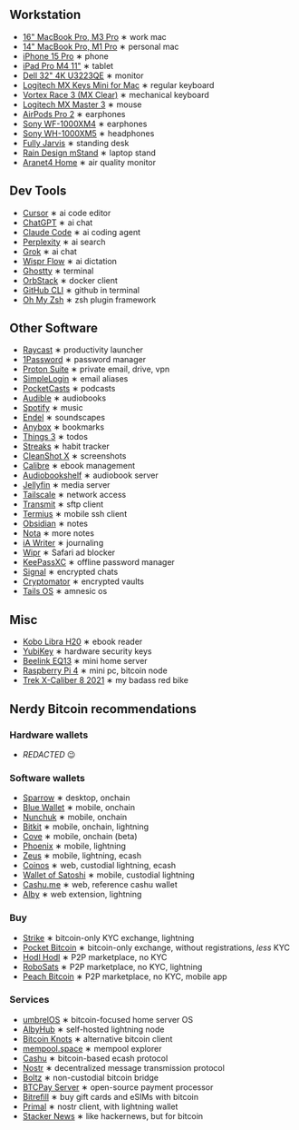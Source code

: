 ## Workstation

- [16" MacBook Pro, M3 Pro](https://support.apple.com/en-us/117737) ∗ work mac
- [14" MacBook Pro, M1 Pro](https://support.apple.com/kb/SP854) ∗ personal mac
- [iPhone 15 Pro](https://www.apple.com/shop/buy-iphone/iphone-15-pro) ∗ phone
- [iPad Pro M4 11"](https://www.apple.com/ipad-pro/) ∗ tablet
- [Dell 32" 4K U3223QE](https://www.dell.com/en-us/shop/dell-ultrasharp-32-4k-usb-c-hub-monitor-u3223qe/apd/210-bdph/monitors-monitor-accessories) ∗ monitor
- [Logitech MX Keys Mini for Mac](https://www.logitech.com/en-eu/products/keyboards/mx-keys-mini-for-mac.html) ∗ regular keyboard
- [Vortex Race 3 (MX Clear)](https://vortexgear.store/products/race-3-micro-usb) ∗ mechanical keyboard
- [Logitech MX Master 3](https://www.logitech.com/en-eu/products/mice/mx-master-3.html) ∗ mouse
- [AirPods Pro 2](https://www.apple.com/airpods-pro/) ∗ earphones
- [Sony WF-1000XM4](https://www.sony.com/lr/headphones/products/wf-1000xm4) ∗ earphones
- [Sony WH-1000XM5](https://electronics.sony.com/audio/headphones/headband/p/wh1000xm5-b) ∗ headphones
- [Fully Jarvis](https://ukstore.hermanmiller.com/collections/jarvis-standing-desk/) ∗ standing desk
- [Rain Design mStand](https://www.raindesigninc.com/mstand.html) ∗ laptop stand
- [Aranet4 Home](https://aranet.com/en/home/products/aranet4-home) ∗ air quality monitor

## Dev Tools

- [Cursor](https://www.cursor.com/) ∗ ai code editor
- [ChatGPT](https://chat.openai.com/) ∗ ai chat
- [Claude Code](https://www.anthropic.com/claude-code) ∗ ai coding agent
- [Perplexity](https://www.perplexity.ai/) ∗ ai search
- [Grok](https://grok.com/) ∗ ai chat
- [Wispr Flow](https://wisprflow.ai/) ∗ ai dictation
- [Ghostty](https://ghostty.org/) ∗ terminal
- [OrbStack](https://orbstack.dev/) ∗ docker client
- [GitHub CLI](https://cli.github.com/) ∗ github in terminal
- [Oh My Zsh](https://ohmyz.sh/) ∗ zsh plugin framework

## Other Software

- [Raycast](https://www.raycast.com/) ∗ productivity launcher
- [1Password](https://1password.com/) ∗ password manager
- [Proton Suite](https://proton.me) ∗ private email, drive, vpn
- [SimpleLogin](https://simplelogin.io/) ∗ email aliases
- [PocketCasts](https://pocketcasts.com/) ∗ podcasts
- [Audible](https://www.audible.com/) ∗ audiobooks
- [Spotify](https://open.spotify.com/) ∗ music
- [Endel](https://endel.io/) ∗ soundscapes
- [Anybox](https://anybox.app/) ∗ bookmarks
- [Things 3](https://culturedcode.com/things/) ∗ todos
- [Streaks](https://streaksapp.com/) ∗ habit tracker
- [CleanShot X](https://cleanshot.com/) ∗ screenshots
- [Calibre](https://calibre-ebook.com/) ∗ ebook management
- [Audiobookshelf](https://www.audiobookshelf.org/) ∗ audiobook server
- [Jellyfin](https://jellyfin.org/) ∗ media server
- [Tailscale](https://tailscale.com/) ∗ network access
- [Transmit](https://www.panic.com/transmit/) ∗ sftp client
- [Termius](https://termius.com/) ∗ mobile ssh client
- [Obsidian](https://obsidian.md/) ∗ notes
- [Nota](https://nota.md/) ∗ more notes
- [iA Writer](https://ia.net/writer) ∗ journaling
- [Wipr](https://apps.apple.com/us/app/wipr/id1030595027) ∗ Safari ad blocker
- [KeePassXC](https://keepassxc.org/) ∗ offline password manager
- [Signal](https://signal.org/) ∗ encrypted chats
- [Cryptomator](https://cryptomator.org/) ∗ encrypted vaults
- [Tails OS](https://tails.net/) ∗ amnesic os

## Misc

- [Kobo Libra H20](https://gl.kobobooks.com/products/kobo-libra-h2o) ∗ ebook reader
- [YubiKey](https://www.yubico.com/products/) ∗ hardware security keys
- [Beelink EQ13](https://www.bee-link.com/products/beelink-eq13-n100-1) ∗ mini home server
- [Raspberry Pi 4](https://www.raspberrypi.com/products/raspberry-pi-4-model-b/) ∗ mini pc, bitcoin node
- [Trek X-Caliber 8 2021](https://www.trekbikes.com/us/en_US/bikes/mountain-bikes/cross-country-mountain-bikes/x-caliber/x-caliber-8/p/33193/) ∗ my badass red bike

## Nerdy Bitcoin recommendations

### Hardware wallets

- _REDACTED_ 😉

### Software wallets

- [Sparrow](https://sparrowwallet.com/) ∗ desktop, onchain
- [Blue Wallet](https://bluewallet.io/) ∗ mobile, onchain
- [Nunchuk](https://nunchuk.io/) ∗ mobile, onchain
- [Bitkit](https://bitkit.to/) ∗ mobile, onchain, lightning
- [Cove](https://covebitcoinwallet.com/) ∗ mobile, onchain (beta)
- [Phoenix](https://phoenix.acinq.co/) ∗ mobile, lightning
- [Zeus](https://zeusln.com/) ∗ mobile, lightning, ecash
- [Coinos](https://coinos.io/) ∗ web, custodial lightning, ecash
- [Wallet of Satoshi](https://www.walletofsatoshi.com/) ∗ mobile, custodial lightning
- [Cashu.me](https://cashu.me/) ∗ web, reference cashu wallet
- [Alby](https://getalby.com/) ∗ web extension, lightning

### Buy

- [Strike](https://strike.me/) ∗ bitcoin-only KYC exchange, lightning
- [Pocket Bitcoin](https://pocketbitcoin.com/en?accept) ∗ bitcoin-only exchange, without registrations, _less_ KYC
- [Hodl Hodl](https://hodlhodl.com/) ∗ P2P marketplace, no KYC
- [RoboSats](https://learn.robosats.org/) ∗ P2P marketplace, no KYC, lightning
- [Peach Bitcoin](https://peachbitcoin.com/) ∗ P2P marketplace, no KYC, mobile app

### Services

- [umbrelOS](https://umbrel.com/umbrelos) ∗ bitcoin-focused home server OS
- [AlbyHub](https://albyhub.com/) ∗ self-hosted lightning node
- [Bitcoin Knots](https://bitcoinknots.org/) ∗ alternative bitcoin client
- [mempool.space](https://mempool.space/) ∗ mempool explorer
- [Cashu](https://cashu.space/) ∗ bitcoin-based ecash protocol
- [Nostr](https://nostr.com/) ∗ decentralized message transmission protocol
- [Boltz](https://boltz.exchange/) ∗ non-custodial bitcoin bridge
- [BTCPay Server](https://btcpayserver.org/) ∗ open-source payment processor
- [Bitrefill](https://bitrefill.com/) ∗ buy gift cards and eSIMs with bitcoin
- [Primal](https://primal.net/) ∗ nostr client, with lightning wallet
- [Stacker News](https://stacker.news/) ∗ like hackernews, but for bitcoin

